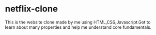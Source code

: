 # netflix-clone
This is the website clone made by me using HTML,CSS,Javascript.Got to learn about many properties and help me understand core fundamentals.
